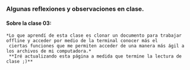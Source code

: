 
### Algunas reflexiones y observaciones en clase.

#### Sobre la clase 03:
    *Lo que aprendí de esta clase es clonar un documento para trabajar offline y acceder por medio de la terminal conocer más el 
     ciertas funciones que me permiten acceder de una manera más ágil a los archivos de mi computadora.*
     **Iré actualizando esta página a medida que termine la lectura de clase ;)**

